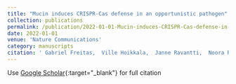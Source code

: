 ```yaml
---
title: "Mucin induces CRISPR-Cas defense in an opportunistic pathogen"
collection: publications
permalink: /publication/2022-01-01-Mucin-induces-CRISPR-Cas-defense-in-an-opportunistic-pathogen
date: 2022-01-01
venue: 'Nature Communications'
category: manuscripts
citation: ' Gabriel Freitas,  Ville Hoikkala,  Janne Ravantti,  Noora Rantanen,  Lotta-Riina Sundberg, &quot;Mucin induces CRISPR-Cas defense in an opportunistic pathogen.&quot; Nature Communications, 2022.'
---
```

Use [Google Scholar](https://scholar.google.com/scholar?q=Mucin+induces+CRISPR+Cas+defense+in+an+opportunistic+pathogen){:target="_blank"} for full citation